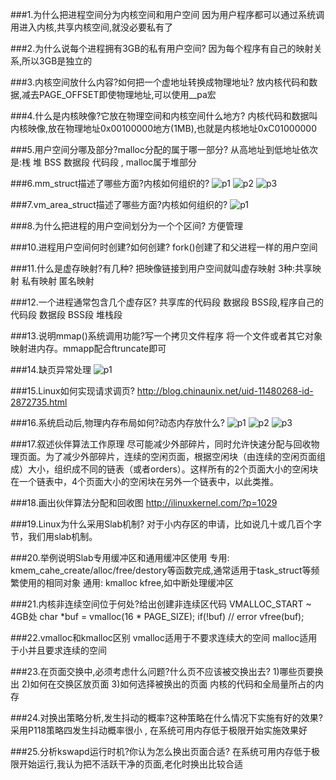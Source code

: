 ###1.为什么把进程空间分为内核空间和用户空间
因为用户程序都可以通过系统调用进入内核,共享内核空间,就没必要私有了

###2.为什么说每个进程拥有3GB的私有用户空间?
因为每个程序有自己的映射关系,所以3GB是独立的

###3.内核空间放什么内容?如何把一个虚地址转换成物理地址?
放内核代码和数据,减去PAGE_OFFSET即使物理地址,可以使用__pa宏

###4.什么是内核映像?它放在物理空间和内核空间什么地方?
内核代码和数据叫内核映像,放在物理地址0x00100000地方(1MB),也就是内核地址0xC01000000

###5.用户空间分哪及部分?malloc分配的属于哪一部分?
从高地址到低地址依次是:桟 堆 BSS 数据段 代码段 , malloc属于堆部分

###6.mm_struct描述了哪些方面?内核如何组织的?
![p1](mm_struct2.png)
![p2](mm_struct.png)
![p3](mm_struct.jpg)

###7.vm_area_struct描述了哪些方面?内核如何组织的?
![p1](vm_area_struct.png)

###8.为什么把进程的用户空间划分为一个个区间?
方便管理

###10.进程用户空间何时创建?如何创建?
fork()创建了和父进程一样的用户空间

###11.什么是虚存映射?有几种?
把映像链接到用户空间就叫虚存映射 3种:共享映射 私有映射 匿名映射

###12.一个进程通常包含几个虚存区?
共享库的代码段 数据段 BSS段,程序自己的代码段 数据段 BSS段 堆栈段

###13.说明mmap()系统调用功能?写一个拷贝文件程序
将一个文件或者其它对象映射进内存。mmapp配合ftruncate即可

###14.缺页异常处理
![p1](fault.png)

###15.Linux如何实现请求调页?
http://blog.chinaunix.net/uid-11480268-id-2872735.html

###16.系统启动后,物理内存布局如何?动态内存放什么?
![p1](phy.jpg)
![p2](vm1.jpg)
![p3](vm2.jpg)

###17.叙述伙伴算法工作原理
尽可能减少外部碎片，同时允许快速分配与回收物理页面。为了减少外部碎片，连续的空闲页面，根据空闲块（由连续的空闲页面组成）大小，组织成不同的链表（或者orders）。这样所有的2个页面大小的空闲块在一个链表中，4个页面大小的空闲块在另外一个链表中，以此类推。

###18.画出伙伴算法分配和回收图
http://ilinuxkernel.com/?p=1029

###19.Linux为什么采用Slab机制?
对于小内存区的申请，比如说几十或几百个字节，我们用slab机制。

###20.举例说明Slab专用缓冲区和通用缓冲区使用
专用: kmem_cahe_create/alloc/free/destory等函数完成,通常适用于task_struct等频繁使用的相同对象
通用: kmalloc kfree,如中断处理缓冲区

###21.内核非连续空间位于何处?给出创建非连续区代码
VMALLOC_START ~ 4GB处
  char *buf = vmalloc(16 * PAGE_SIZE);
  if(!buf)
    // error
  vfree(buf);

###22.vmalloc和kmalloc区别
vmalloc适用于不要求连续大的空间 malloc适用于小并且要求连续的空间

###23.在页面交换中,必须考虑什么问题?什么页不应该被交换出去?
1)哪些页要换出 2)如何在交换区放页面 3)如何选择被换出的页面
内核的代码和全局量所占的内存

###24.对换出策略分析,发生抖动的概率?这种策略在什么情况下实施有好的效果?
采用P118策略四发生抖动概率很小 , 在系统可用内存低于极限开始实施效果好

###25.分析kswapd运行时机?你认为怎么换出页面合适?
在系统可用内存低于极限开始运行,我认为把不活跃干净的页面,老化时换出比较合适

